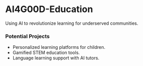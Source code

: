 # AI4G00D-Education

Using AI to revolutionize learning for underserved communities.

### Potential Projects
- Personalized learning platforms for children.
- Gamified STEM education tools.
- Language learning support with AI tutors.
